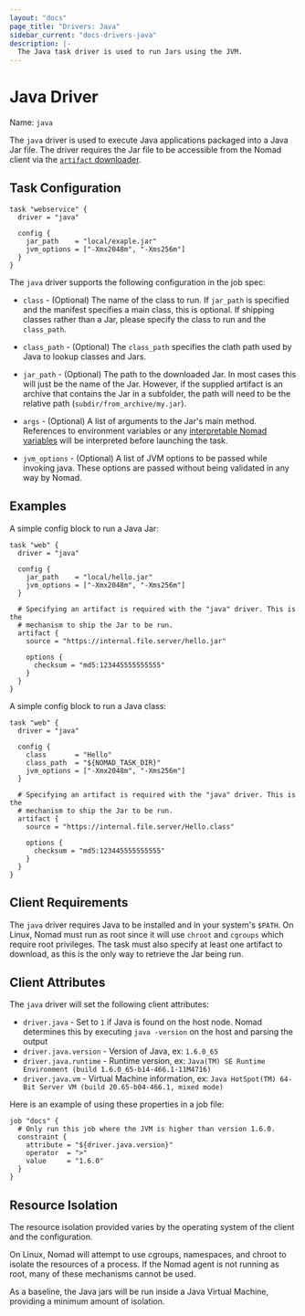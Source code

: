 ```yaml
---
layout: "docs"
page_title: "Drivers: Java"
sidebar_current: "docs-drivers-java"
description: |-
  The Java task driver is used to run Jars using the JVM.
---
```


# Java Driver

Name: `java`

The `java` driver is used to execute Java applications packaged into a Java Jar
file. The driver requires the Jar file to be accessible from the Nomad
client via the [`artifact` downloader](/docs/job-specification/artifact.html).

## Task Configuration

```hcl
task "webservice" {
  driver = "java"

  config {
    jar_path    = "local/exaple.jar"
    jvm_options = ["-Xmx2048m", "-Xms256m"]
  }
}  
```

The `java` driver supports the following configuration in the job spec:

* `class` - (Optional) The name of the class to run. If `jar_path` is specified
  and the manifest specifies a main class, this is optional. If shipping classes
  rather than a Jar, please specify the class to run and the `class_path`.

* `class_path` - (Optional) The `class_path` specifies the clath path used by
  Java to lookup classes and Jars.

* `jar_path` - (Optional) The path to the downloaded Jar. In most cases this will just be
  the name of the Jar. However, if the supplied artifact is an archive that
  contains the Jar in a subfolder, the path will need to be the relative path
  (`subdir/from_archive/my.jar`).

* `args` - (Optional) A list of arguments to the Jar's main method. References
  to environment variables or any [interpretable Nomad
  variables](/docs/runtime/interpolation.html) will be interpreted before
  launching the task.

* `jvm_options` - (Optional) A list of JVM options to be passed while invoking
  java. These options are passed without being validated in any way by Nomad.

## Examples

A simple config block to run a Java Jar:

```hcl
task "web" {
  driver = "java"

  config {
    jar_path    = "local/hello.jar"
    jvm_options = ["-Xmx2048m", "-Xms256m"]
  }

  # Specifying an artifact is required with the "java" driver. This is the
  # mechanism to ship the Jar to be run.
  artifact {
    source = "https://internal.file.server/hello.jar"

    options {
      checksum = "md5:123445555555555"
    }
  }
}
```

A simple config block to run a Java class:

```hcl
task "web" {
  driver = "java"

  config {
    class       = "Hello"
    class_path  = "${NOMAD_TASK_DIR}"
    jvm_options = ["-Xmx2048m", "-Xms256m"]
  }

  # Specifying an artifact is required with the "java" driver. This is the
  # mechanism to ship the Jar to be run.
  artifact {
    source = "https://internal.file.server/Hello.class"

    options {
      checksum = "md5:123445555555555"
    }
  }
}
```

## Client Requirements

The `java` driver requires Java to be installed and in your system's `$PATH`. On
Linux, Nomad must run as root since it will use `chroot` and `cgroups` which
require root privileges. The task must also specify at least one artifact to
download, as this is the only way to retrieve the Jar being run.

## Client Attributes

The `java` driver will set the following client attributes:

* `driver.java` - Set to `1` if Java is found on the host node. Nomad determines
this by executing `java -version` on the host and parsing the output
* `driver.java.version` - Version of Java, ex: `1.6.0_65`
* `driver.java.runtime` - Runtime version, ex: `Java(TM) SE Runtime Environment (build 1.6.0_65-b14-466.1-11M4716)`
* `driver.java.vm` - Virtual Machine information, ex: `Java HotSpot(TM) 64-Bit Server VM (build 20.65-b04-466.1, mixed mode)`

Here is an example of using these properties in a job file:

```hcl
job "docs" {
  # Only run this job where the JVM is higher than version 1.6.0.
  constraint {
    attribute = "${driver.java.version}"
    operator  = ">"
    value     = "1.6.0"
  }
}
```

## Resource Isolation

The resource isolation provided varies by the operating system of
the client and the configuration.

On Linux, Nomad will attempt to use cgroups, namespaces, and chroot
to isolate the resources of a process. If the Nomad agent is not
running as root, many of these mechanisms cannot be used.

As a baseline, the Java jars will be run inside a Java Virtual Machine,
providing a minimum amount of isolation.
